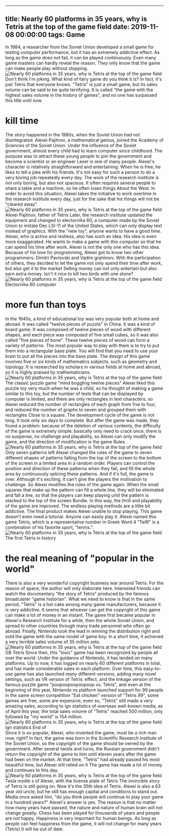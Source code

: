 
---
title: Nearly 60 platforms in 35 years, why is Tetris at the top of the game field
date: 2019-11-08 00:00:00
tags:  Game
---
In 1984, a researcher from the Soviet Union developed a small game for testing computer performance, but it has an extremely addictive effect. As long as the game does not fail, it can be played continuously. Even many game masters can hardly reveal the reason. They only know that the game can make people play without stopping.
![Nearly 60 platforms in 35 years, why is Tetris at the top of the game field](ebb6577399b84fefb613f6a55496a0a4.jpg)
Don't think I'm joking. What kind of fairy game do you think it is? In fact, it's just Tetris that everyone knows. "Tetris" is just a small game, but its sales volume can be said to be quite terrifying. It is called "the game with the highest sales volume in the history of games", and no one has surpassed this title until now.
# kill time
The story happened in the 1980s, when the Soviet Union had not disintegrated. Alexei Pajitnov, a mathematical genius, joined the Academy of Sciences of the Soviet Union. Under the influence of the Soviet government, almost every child had to learn computer since childhood. The purpose was to attract these young people to join the government and become a scientist or an engineer Lexer is one of many people. Alexei's character is relatively straightforward and entertaining. When he is free, he likes to tell a joke with his friends. It's not easy for such a person to do a very boring job repeatedly every day. The work of the research institute is not only boring, but also not spacious. It often requires several people to share a table and a machine, so he often loses things About the West. In order to avoid this situation, Alexei takes the initiative to work overtime in the research institute every day, just for the sake that his things will not be "cleared away".
![Nearly 60 platforms in 35 years, why is Tetris at the top of the game field](6f0c7e8d48a546de8721b2581250f33d.jpg)
Alexei Pajitnov, father of Tetris
Later, the research institute updated the equipment and changed to electornika 60, a computer made by the Soviet Union to imitate Dec LSI-11 of the United States, which can only display text instead of graphics. With the "new toy", anyone wants to have a good time. Alexei, who is active and restless, also has such an idea. His idea is even more exaggerated. He wants to make a game with this computer so that he can spend his time after work. Alexei is not the only one who has this idea. Because of his love for programming, Alexei got to know two other programmers: Dimitri Pavlovski and Vadim grahimov. With the participation of others, they decided to let the game not only spend their time after work, but also get it to the market Selling money can not only entertain but also earn extra money. Isn't it nice to kill two birds with one stone?
![Nearly 60 platforms in 35 years, why is Tetris at the top of the game field](0bbae73f59214e42a2f069fc6bd628d2.jpg)
Electornika 60 computer
# more fun than toys
In the 1940s, a kind of educational toy was very popular both at home and abroad. It was called "twelve pieces of puzzle" in China. It was a kind of board game. It was composed of twelve pieces of wood with different shapes, and each piece was composed of five small cubes, so it was also called "five pieces of bone". These twelve pieces of wood can form a variety of patterns. The most popular way to play with them is to try to put them into a rectangular base plate. You will find that you need to use your brain to put all the pieces into the base plate. The design of this game involves five or six kinds of mathematics subjects, such as geometry and topology. It is researched by scholars in various fields at home and abroad, so it is highly praised by mathematicians.
![Nearly 60 platforms in 35 years, why is Tetris at the top of the game field](65dc5a9b977845e488fce88aa6551ba9.jpg)
The classic puzzle game "mind boggling twelve pieces"
Alexei liked this puzzle toy very much when he was a child, so he thought of making a game similar to this toy, but the number of texts that can be displayed by computer is limited, and there are only rectangles in text characters, so Alexei reduced the number of rectangles of each graph from five to four, and reduced the number of graphs to seven and grouped them with rectangles Close to a square. The development cycle of the game is not long. It took only six days to complete. But after the game was made, they found a problem: because of the deletion of various contents, the difficulty of the game is extremely simple, basically only need to crack once, there is no suspense, no challenge and playability, so Alexei can only modify the game, and the direction of modification is the game Rules.
![Nearly 60 platforms in 35 years, why is Tetris at the top of the game field](30aa21785ddc43b4be3fcb51e8ab1c53.jpg)
Only seven patterns left
Alexei changed the rules of the game to seven different shapes of patterns falling from the top of the screen to the bottom of the screen in a limited area in a random order. Players can control the position and direction of these patterns when they fall, and fill the whole area by continuously splicing these patterns. And if it's full, the game is over. Although it's exciting, it can't give the players the motivation to challenge. So Alexei modifies the rules of the game again. When the small squares that make up the pattern can fill a whole line, they will be eliminated and fall a line, so that the players can keep playing until the pattern is stacked to the top of the screen Bundle.
In this way, the thrill and playability of the game are improved. The endless playing methods are a little bit addictive. The final product makes Alexei unable to stop playing. This game doesn't even need a tutorial. Anyone can easily play it. Alexei named this game Tetris, which is a representative number in Greek Word 4 "TetR" is a combination of his favorite sport, "tennis.".
![Nearly 60 platforms in 35 years, why is Tetris at the top of the game field](66a4d311c96a439bbaa03a355d49b4da.jpg)
The first Tetris in history
# the real meaning of "popular in the world"
There is also a very wonderful copyright business war around Tetris. For the reason of space, the author will only elaborate here. Interested friends can watch the documentary "the story of Tetris" produced by the famous broadcaster "game historian". What we need to know is that in the same period, "Tetris" is a hot cake among many game manufacturers, because it is very addictive. It seems that whoever can get the copyright of this game can make a lot of money in an instant. The game first became popular in Alexei's Research Institute for a while, then the whole Soviet Union, and spread to other countries through many trade personnel who often go abroad. Finally, Nintendo took the lead in winning the distribution right and sold the game with the same model of game boy. In a short time, it achieved a very terrible sales volume of 35 million sets.
![Nearly 60 platforms in 35 years, why is Tetris at the top of the game field](be6b2729f9b0422ba1034d7846c2ead3.jpg)
GB Tetris
Since then, this "toxic" game has been recognized by people all over the world. Under the guidance of Nintendo, it has landed on many platforms. Up to now, it has logged on nearly 60 different platforms in total, and has made considerable sales in each platform. Over time, this easy-to-use game has also launched many different versions, adding many novel settings, such as VR version of Tetris: effect, and the linkage version of the famous puzzle game "poopoopoopoopoop vs. Tetris", and even at the beginning of this year, Nintendo ns platform launched support for 99 people in the same screen competition "Eat chicken" version of "Tetris 99", some games are free, some are expensive, even so, "Tetris" still made a very amazing sales, according to ign statistics of overseas well-known media, as of April this year, the total sales volume of "Tetris" reached 500 million, only followed by "my world" is 154 million.
![Nearly 60 platforms in 35 years, why is Tetris at the top of the game field](9845fc0f0f90405991b92bbdf7258005.jpg)
Ign statistics
End of       
Since it is so popular, Alexei, who invented the game, must be a rich man now, right? In fact, the game was born in the Scientific Research Institute of the Soviet Union, so the copyright of the game should be owned by the government. After several twists and turns, the Russian government didn't return the copyright of the game to him until eleven years after the game had been on the market. At that time, "Tetris" had already passed his most beautiful time, but Alexei still relied on it The game has made a lot of money and continues to this day.
![Nearly 60 platforms in 35 years, why is Tetris at the top of the game field](be3d24caf48340fabff2526c675490e1.jpg)
Tesla modle s of Alexei, with the license plate of Tetris
The invincible story of Tetris is still going on. Now it's the 35th idea of Tetris. Alexei is also a 63 year old uncle, but he still has enough capital and conditions to stand out. Media once asked him, "do you think people will continue to play your game in a hundred years?" Alexei's answer is yes. The reason is that no matter how many years have passed, the nature and nature of human brain will not change greatly. Chess has been played for thousands of years and people are not happy. Happiness is very important for human beings. As long as people can feel happiness from the game, it will not change for many years (Tetris) It will be out of date.